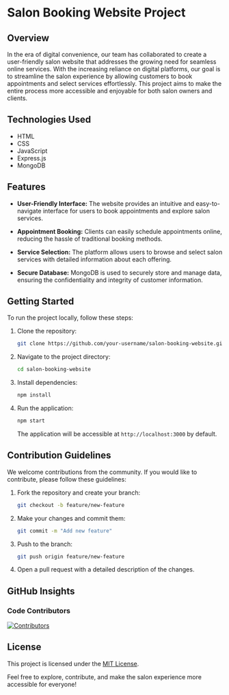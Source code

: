 # Salon Booking Website Project

## Overview

In the era of digital convenience, our team has collaborated to create a user-friendly salon website that addresses the growing need for seamless online services. With the increasing reliance on digital platforms, our goal is to streamline the salon experience by allowing customers to book appointments and select services effortlessly. This project aims to make the entire process more accessible and enjoyable for both salon owners and clients.

## Technologies Used

- HTML
- CSS
- JavaScript
- Express.js
- MongoDB

## Features

- **User-Friendly Interface:** The website provides an intuitive and easy-to-navigate interface for users to book appointments and explore salon services.

- **Appointment Booking:** Clients can easily schedule appointments online, reducing the hassle of traditional booking methods.

- **Service Selection:** The platform allows users to browse and select salon services with detailed information about each offering.

- **Secure Database:** MongoDB is used to securely store and manage data, ensuring the confidentiality and integrity of customer information.

## Getting Started

To run the project locally, follow these steps:

1. Clone the repository:

   ```bash
   git clone https://github.com/your-username/salon-booking-website.git
   ```

2. Navigate to the project directory:

   ```bash
   cd salon-booking-website
   ```

3. Install dependencies:

   ```bash
   npm install
   ```

4. Run the application:

   ```bash
   npm start
   ```

   The application will be accessible at `http://localhost:3000` by default.

## Contribution Guidelines

We welcome contributions from the community. If you would like to contribute, please follow these guidelines:

1. Fork the repository and create your branch:

   ```bash
   git checkout -b feature/new-feature
   ```

2. Make your changes and commit them:

   ```bash
   git commit -m "Add new feature"
   ```

3. Push to the branch:

   ```bash
   git push origin feature/new-feature
   ```

4. Open a pull request with a detailed description of the changes.

## GitHub Insights

### Code Contributors

[![Contributors](https://img.shields.io/github/contributors/your-username/salon-booking-website)](https://github.com/your-username/salon-booking-website/graphs/contributors)

## License

This project is licensed under the [MIT License](LICENSE).

Feel free to explore, contribute, and make the salon experience more accessible for everyone!
